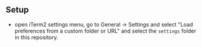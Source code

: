 ## Setup

- open iTerm2 settings menu, go to General -> Settings and select "Load preferences from a custom folder or URL" and select the `settings` folder in this repository.
